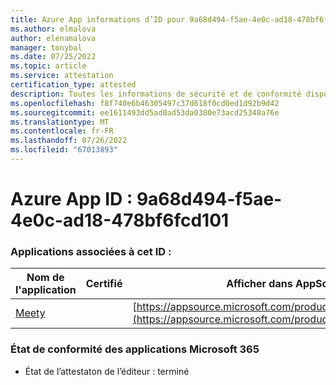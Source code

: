 ```yaml
---
title: Azure App informations d’ID pour 9a68d494-f5ae-4e0c-ad18-478bf6fcd101
ms.author: elmalova
author: elenamalova
manager: tonybal
ms.date: 07/25/2022
ms.topic: article
ms.service: attestation
certification_type: attested
description: Toutes les informations de sécurité et de conformité disponibles pour 9a68d494-f5ae-4e0c-ad18-478bf6fcd101.
ms.openlocfilehash: f8f740e6b46305497c37d618f0cd0ed1d92b9d42
ms.sourcegitcommit: ee1611493dd5ad0ad53da0380e73acd25340a76e
ms.translationtype: MT
ms.contentlocale: fr-FR
ms.lasthandoff: 07/26/2022
ms.locfileid: "67013893"
---
```

# <a name="azure-app-id-9a68d494-f5ae-4e0c-ad18-478bf6fcd101"></a>Azure App ID : 9a68d494-f5ae-4e0c-ad18-478bf6fcd101


### <a name="apps-associated-with-this-id"></a>Applications associées à cet ID :
| **Nom de l'application** | **Certifié** | **Afficher dans AppSource** |
|--------------|---------------|-----------------------|
| [Meety](../forward/WA200004258.md) |  | [https://appsource.microsoft.com/product/office/WA200004258](https://appsource.microsoft.com/product/office/WA200004258) |

### <a name="microsoft-365-app-compliance-status"></a>État de conformité des applications Microsoft 365
- État de l’attestaton de l’éditeur : terminé
